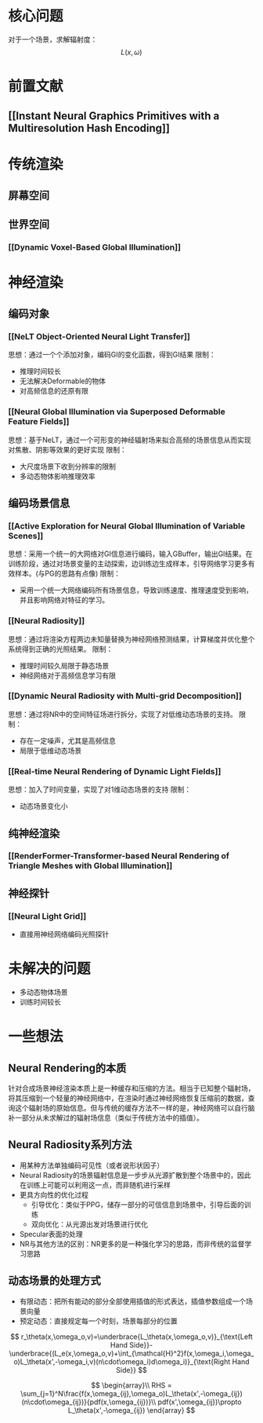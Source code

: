 # 核心问题
对于一个场景，求解辐射度：
$$
L(x,\omega)
$$
# 前置文献
## [[Instant Neural Graphics Primitives with a Multiresolution Hash Encoding]]

# 传统渲染
## 屏幕空间

## 世界空间
### [[Dynamic Voxel-Based Global Illumination]]

# 神经渲染
## 编码对象
### [[NeLT Object-Oriented Neural Light Transfer]]
思想：通过一个个添加对象，编码GI的变化函数，得到GI结果
限制：
+ 推理时间较长
+ 无法解决Deformable的物体
+ 对高频信息的还原有限
### [[Neural Global Illumination via Superposed Deformable Feature Fields]]
思想：基于NeLT，通过一个可形变的神经辐射场来拟合高频的场景信息从而实现对焦散、阴影等效果的更好实现
限制：
+ 大尺度场景下收到分辨率的限制
+ 多动态物体影响推理效率
## 编码场景信息
### [[Active Exploration for Neural Global Illumination of Variable Scenes]]
思想：采用一个统一的大网络对GI信息进行编码，输入GBuffer，输出GI结果。在训练阶段，通过对场景变量的主动探索，边训练边生成样本，引导网络学习更多有效样本。(与PG的思路有点像)
限制：
+ 采用一个统一大网络编码所有场景信息，导致训练速度、推理速度受到影响，并且影响网络对特征的学习。
### [[Neural Radiosity]]
思想：通过将渲染方程两边未知量替换为神经网络预测结果，计算梯度并优化整个系统得到正确的光照结果。
限制：
+ 推理时间较久局限于静态场景
+ 神经网络对于高频信息学习有限
### [[Dynamic Neural Radiosity with Multi-grid Decomposition]]
思想：通过将NR中的空间特征场进行拆分，实现了对低维动态场景的支持。
限制：
+ 存在一定噪声，尤其是高频信息
+ 局限于低维动态场景
### [[Real-time Neural Rendering of Dynamic Light Fields]]
思想：加入了时间变量，实现了对1维动态场景的支持
限制：
+ 动态场景变化小

## 纯神经渲染
### [[RenderFormer-Transformer-based Neural Rendering of Triangle Meshes with Global Illumination]]


## 神经探针
### [[Neural Light Grid]]
+ 直接用神经网络编码光照探针

# 未解决的问题
+ 多动态物体场景
+ 训练时间较长

# 一些想法
## Neural Rendering的本质
针对合成场景神经渲染本质上是一种缓存和压缩的方法。相当于已知整个辐射场，将其压缩到一个轻量的神经网络中，在渲染时通过神经网络恢复压缩前的数据，查询这个辐射场的原始信息。但与传统的缓存方法不一样的是，神经网络可以自行脑补一部分从未求解过的辐射场信息（类似于传统方法中的插值）。
## Neural Radiosity系列方法
+ 用某种方法单独编码可见性（或者说形状因子）
+ Neural Radiosity的场景辐射信息是一步步从光源扩散到整个场景中的，因此在训练上可能可以利用这一点，而非随机进行采样
+ 更具方向性的优化过程
	+ 引导优化：类似于PPG，储存一部分的可信信息到场景中，引导后面的训练
	+ 双向优化：从光源出发对场景进行优化
+ Specular表面的处理
+ NR与其他方法的区别：NR更多的是一种强化学习的思路，而非传统的监督学习思路
## 动态场景的处理方式
+ 有限动态：把所有能动的部分全部使用插值的形式表达，插值参数组成一个场景向量
+ 预定动态：直接规定每一个时刻，场景每部分的位置

$$
r_\theta(x,\omega_o,v)=\underbrace{L_\theta(x,\omega_o,v)}_{\text{Left Hand Side}}-\underbrace{(L_e(x,\omega_o,v)+\int_{\mathcal{H}^2}f(x,\omega_i,\omega_o)L_\theta(x',-\omega_i,v)(n\cdot\omega_i)d\omega_i)}_{\text{Right Hand Side}}
$$

$$
\begin{array}\\
RHS = \sum_{j=1}^N\frac{f(x,\omega_{ij},\omega_o)L_\theta(x',-\omega_{ij})(n\cdot\omega_{ij})}{pdf(x,\omega_{ij})}\\
pdf(x',\omega_{ij})\propto L_\theta(x',-\omega_{ij})
\end{array}
$$


